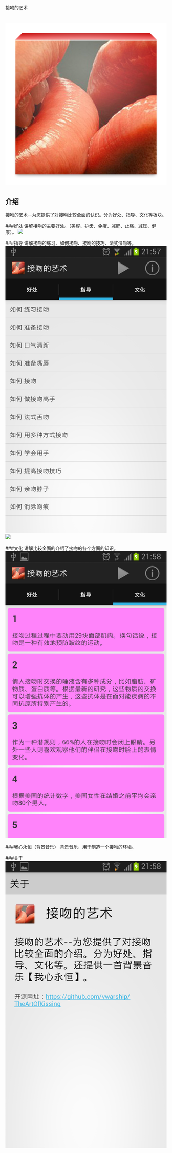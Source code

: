 接吻的艺术
# <img src="ic_launcher-web.png" alt="pageres">

## 介绍
接吻的艺术--为您提供了对接吻比较全面的认识。分为好处、指导、文化等板块。

###好处
讲解接吻的主要好处。（美容、护齿、免疫、减肥、止痛、减压、健康）。
![](./snapshots/senefit.png)

###指导
讲解接吻的练习、如何接吻、接吻的技巧、法式湿吻等。
![](./snapshots/guide.png)
![](./snapshots/guide_article_.png)

###文化
讲解比较全面的介绍了接吻的各个方面的知识。
![](./snapshots/culture.png)

###我心永恒（背景音乐）
背景音乐，用于制造一个接吻的环境。

###关于
![](./snapshots/about.png)
